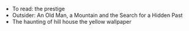 - To read:
  the prestige
- Outsider: An Old Man, a Mountain and the Search for a Hidden Past
- The haunting of hill house
  the yellow wallpaper